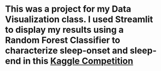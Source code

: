 # This was a project for my Data Visualization class. I used Streamlit to display my results using a Random Forest Classifier to characterize sleep-onset and sleep-end in this [Kaggle Competition](https://www.kaggle.com/competitions/child-mind-institute-detect-sleep-states)
